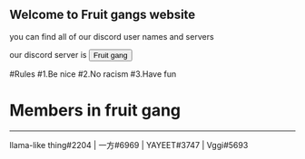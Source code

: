 ## Welcome to Fruit gangs website

you can find all of our discord user names and servers

our discord server is <a href="https://discord.gg/XUKTCrkA"><button>Fruit gang</button></a>


#Rules
#1.Be nice
#2.No racism 
#3.Have fun






# Members in fruit gang
--------------------------------------------------
llama-like thing#2204  | 一方#6969 |  YAYEET#3747 |  Vggi#5693

